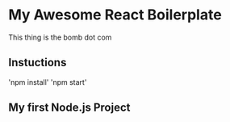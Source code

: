 # My Awesome React Boilerplate
This thing is the bomb dot com

## Instuctions
'npm install'
'npm start'


## My first Node.js Project 
